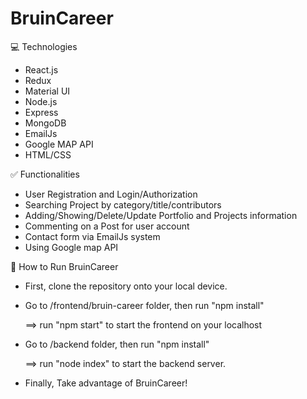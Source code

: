 # BruinCareer

💻 Technologies

+ React.js
+ Redux
+ Material UI
+ Node.js
+ Express
+ MongoDB
+ EmailJs
+ Google MAP API
+ HTML/CSS

✅ Functionalities

+ User Registration and Login/Authorization 
+ Searching Project by category/title/contributors
+ Adding/Showing/Delete/Update Portfolio and Projects information
+ Commenting on a Post for user account
+ Contact form via EmailJs system
+ Using Google map API

🏃 How to Run BruinCareer

+ First, clone the repository onto your local device.

+ Go to /frontend/bruin-career folder, then run "npm install" 

  ==> run "npm start" to start the frontend on your localhost

+ Go to /backend folder, then run "npm install"

  ==> run "node index" to start the backend server.


+ Finally, Take advantage of BruinCareer!
